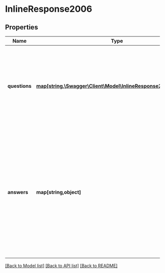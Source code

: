 # InlineResponse2006

## Properties
Name | Type | Description | Notes
------------ | ------------- | ------------- | -------------
**questions** | [**map[string,\Swagger\Client\Model\InlineResponse2005Questions]**](InlineResponse2005Questions.md) | This is a dictionary where the question id is the key mapping to an object that defines the question. &#x60;&#x60;&#x60; \&quot;questions\&quot;: {   \&quot;name\&quot;: { \&quot;title\&quot;: \&quot;Name\&quot;, ... },   \&quot;address\&quot;: { \&quot;title\&quot;: \&quot;Address\&quot;, ... },   ... } &#x60;&#x60;&#x60; | 
**answers** | **map[string,object]** | This is a dictionary where the question id is the key mapping to an object that defines the answer to that question. &#x60;&#x60;&#x60; \&quot;answers\&quot;: {   \&quot;name\&quot;: \&quot;answer text...\&quot;,   \&quot;address\&quot;: {\&quot;line1\&quot;: \&quot;111 Some Dr.\&quot;, \&quot;city\&quot;: \&quot;Hollywood\&quot;, \&quot;state\&quot;: \&quot;CA\&quot;, \&quot;zip\&quot;: \&quot;90210\&quot; },   ... } &#x60;&#x60;&#x60; | 

[[Back to Model list]](../README.md#documentation-for-models) [[Back to API list]](../README.md#documentation-for-api-endpoints) [[Back to README]](../README.md)


